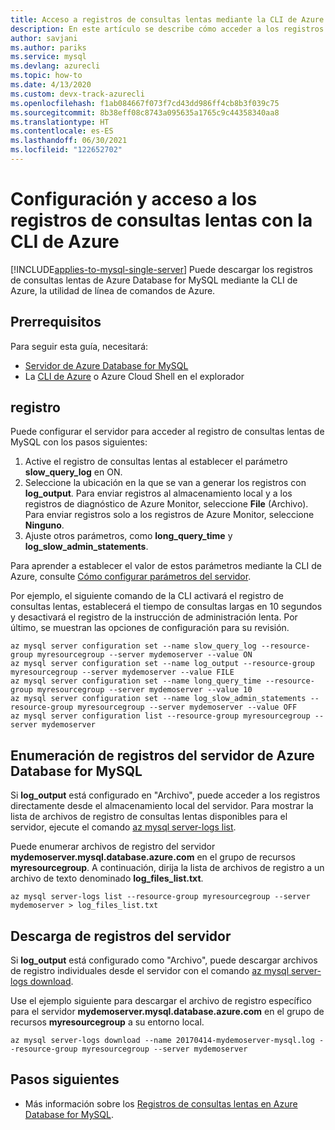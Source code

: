 ```yaml
---
title: Acceso a registros de consultas lentas mediante la CLI de Azure en Azure Database for MySQL
description: En este artículo se describe cómo acceder a los registros de consultas lentas de Azure Database for MySQL mediante la CLI de Azure.
author: savjani
ms.author: pariks
ms.service: mysql
ms.devlang: azurecli
ms.topic: how-to
ms.date: 4/13/2020
ms.custom: devx-track-azurecli
ms.openlocfilehash: f1ab084667f073f7cd43dd986ff4cb8b3f039c75
ms.sourcegitcommit: 8b38eff08c8743a095635a1765c9c44358340aa8
ms.translationtype: HT
ms.contentlocale: es-ES
ms.lasthandoff: 06/30/2021
ms.locfileid: "122652702"
---
```

# <a name="configure-and-access-slow-query-logs-by-using-azure-cli"></a>Configuración y acceso a los registros de consultas lentas con la CLI de Azure

[!INCLUDE[applies-to-mysql-single-server](includes/applies-to-mysql-single-server.md)]
Puede descargar los registros de consultas lentas de Azure Database for MySQL mediante la CLI de Azure, la utilidad de línea de comandos de Azure.

## <a name="prerequisites"></a>Prerrequisitos
Para seguir esta guía, necesitará:
- [Servidor de Azure Database for MySQL](quickstart-create-mysql-server-database-using-azure-cli.md)
- La [CLI de Azure](/cli/azure/install-azure-cli) o Azure Cloud Shell en el explorador

## <a name="configure-logging"></a>registro
Puede configurar el servidor para acceder al registro de consultas lentas de MySQL con los pasos siguientes:
1. Active el registro de consultas lentas al establecer el parámetro **slow\_query\_log** en ON.
2. Seleccione la ubicación en la que se van a generar los registros con **log\_output**. Para enviar registros al almacenamiento local y a los registros de diagnóstico de Azure Monitor, seleccione **File** (Archivo). Para enviar registros solo a los registros de Azure Monitor, seleccione **Ninguno**.
3. Ajuste otros parámetros, como **long\_query\_time** y **log\_slow\_admin\_statements**.

Para aprender a establecer el valor de estos parámetros mediante la CLI de Azure, consulte [Cómo configurar parámetros del servidor](howto-configure-server-parameters-using-cli.md).

Por ejemplo, el siguiente comando de la CLI activará el registro de consultas lentas, establecerá el tiempo de consultas largas en 10 segundos y desactivará el registro de la instrucción de administración lenta. Por último, se muestran las opciones de configuración para su revisión.
```azurecli-interactive
az mysql server configuration set --name slow_query_log --resource-group myresourcegroup --server mydemoserver --value ON
az mysql server configuration set --name log_output --resource-group myresourcegroup --server mydemoserver --value FILE
az mysql server configuration set --name long_query_time --resource-group myresourcegroup --server mydemoserver --value 10
az mysql server configuration set --name log_slow_admin_statements --resource-group myresourcegroup --server mydemoserver --value OFF
az mysql server configuration list --resource-group myresourcegroup --server mydemoserver
```

## <a name="list-logs-for-azure-database-for-mysql-server"></a>Enumeración de registros del servidor de Azure Database for MySQL
Si **log_output** está configurado en "Archivo", puede acceder a los registros directamente desde el almacenamiento local del servidor. Para mostrar la lista de archivos de registro de consultas lentas disponibles para el servidor, ejecute el comando [az mysql server-logs list](/cli/azure/mysql/server-logs#az_mysql_server_logs_list).

Puede enumerar archivos de registro del servidor **mydemoserver.mysql.database.azure.com** en el grupo de recursos **myresourcegroup**. A continuación, dirija la lista de archivos de registro a un archivo de texto denominado **log\_files\_list.txt**.
```azurecli-interactive
az mysql server-logs list --resource-group myresourcegroup --server mydemoserver > log_files_list.txt
```
## <a name="download-logs-from-the-server"></a>Descarga de registros del servidor
Si **log_output** está configurado como "Archivo", puede descargar archivos de registro individuales desde el servidor con el comando [az mysql server-logs download](/cli/azure/mysql/server-logs#az_mysql_server_logs_download).

Use el ejemplo siguiente para descargar el archivo de registro específico para el servidor **mydemoserver.mysql.database.azure.com** en el grupo de recursos **myresourcegroup** a su entorno local.
```azurecli-interactive
az mysql server-logs download --name 20170414-mydemoserver-mysql.log --resource-group myresourcegroup --server mydemoserver
```

## <a name="next-steps"></a>Pasos siguientes
- Más información sobre los [Registros de consultas lentas en Azure Database for MySQL](concepts-server-logs.md).
